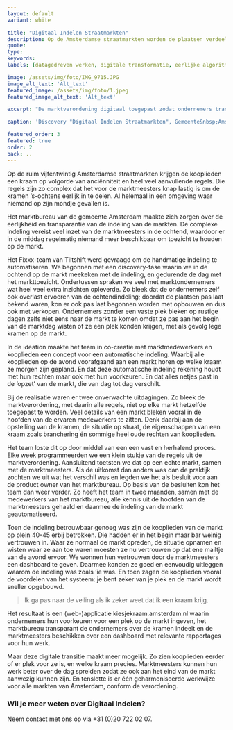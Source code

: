 ```yaml
---
layout: default
variant: white

title: "Digitaal Indelen Straatmarkten"
description: Op de Amsterdamse straatmarkten worden de plaatsen verdeeld op basis van heel veel regels. Maar gaat dit wel eerlijk en transparant? En kost het niet teveel tijd? Tiltshift organiseerde digitale innovatie op de straatmarkten van Amsterdam.
quote:
type:
keywords:
labels: [datagedreven werken, digitale transformatie, eerlijke algoritmes, public code]

image: /assets/img/foto/IMG_9715.JPG
image_alt_text: 'Alt_text'
featured_image: /assets/img/foto/1.jpeg
featured_image_alt_text: 'Alt_text'

excerpt: "De marktverordening digitaal toegepast zodat ondernemers transparant hun plaats op de Amsterdamse markt krijgen."

caption: 'Discovery "Digitaal Indelen Straatmarkten", Gemeente&nbsp;Amsterdam'

featured_order: 3
featured: true
order: 2
back: ..
---
```

Op de ruim vijfentwintig Amsterdamse straatmarkten krijgen de kooplieden een kraam op volgorde van anciënniteit en heel veel aanvullende regels. Die regels zijn zo complex dat het voor de marktmeesters knap lastig is om de kramen ’s-ochtens eerlijk in te delen. Al helemaal in een omgeving waar niemand op zijn mondje gevallen is.

Het marktbureau van de gemeente Amsterdam maakte zich zorgen over de eerlijkheid en transparantie van de indeling van de markten. De complexe indeling vereist veel inzet van de marktmeesters in de ochtend, waardoor er in de middag regelmatig niemand meer beschikbaar om toezicht te houden op de markt.

Het Fixxx-team van Tiltshift werd gevraagd om de handmatige indeling te automatiseren. We begonnen met een discovery-fase waarin we in de ochtend op de markt meekeken met de indeling, en gedurende de dag met het markttoezicht. Ondertussen spraken we veel met marktondernemers wat heel veel extra inzichten opleverde. Zo bleek dat de ondernemers zelf ook overlast ervoeren van de ochtendindeling; doordat de plaatsen pas laat bekend waren, kon er ook pas laat begonnen worden met opbouwen en dus ook met verkopen. Ondernemers zonder een vaste plek bleken op rustige dagen zelfs niet eens naar de markt te komen omdat ze pas aan het begin van de marktdag wisten of ze een plek konden krijgen, met als gevolg lege kramen op de markt.

In de ideation maakte het team in co-creatie met marktmedewerkers en kooplieden een concept voor een automatische indeling. Waarbij alle kooplieden op de avond voorafgaand aan een markt horen op welke kraam ze morgen zijn gepland. En dat deze automatische indeling rekening houdt met hun rechten maar ook met hun voorkeuren. En dat alles netjes past in de ‘opzet’ van de markt, die van dag tot dag verschilt.

Bij de realisatie waren er twee onverwachte uitdagingen. Zo bleek de marktverordening, met daarin alle regels, niet op elke markt hetzelfde toegepast te worden. Veel details van een markt bleken vooral in de hoofden van de ervaren medewerkers te zitten. Denk daarbij aan de opstelling van de kramen, de situatie op straat, de eigenschappen van een kraam zoals branchering én sommige heel oude rechten van kooplieden.

<div class="article-image" style="background-image: url(/assets/img/foto/IMG_9834_2.JPG)">
    <div class="slope"></div>
    <div class="slope slope--flip"></div>
</div>

Het team loste dit op door middel van een een vast en herhalend proces. Elke week programmeerden we een klein stukje van de regels uit de marktverordening. Aansluitend toetsten we dat op een echte markt, samen met de marktmeesters. Als de uitkomst dan anders was dan de praktijk zochten we uit wat het verschil was en legden we het als besluit voor aan de product owner van het marktbureau. Op basis van de besluiten kon het team dan weer verder. Zo heeft het team in twee maanden, samen met de medewerkers van het marktbureau, alle kennis uit de hoofden van de marktmeesters gehaald en daarmee de indeling van de markt geautomatiseerd.

Toen de indeling betrouwbaar genoeg was zijn de kooplieden van de markt op plein 40-45 erbij betrokken. Die hadden er in het begin maar bar weinig vertrouwen in. Waar ze normaal de markt opreden, de situatie opnamen en wisten waar ze aan toe waren moesten ze nu vertrouwen op dat ene mailtje van de avond ervoor. We wonnen hun vertrouwen door de marktmeesters een dashboard te geven. Daarmee konden ze goed en eenvoudig uitleggen waarom de indeling was zoals ’ie was. En toen zagen de kooplieden vooral de voordelen van het systeem: je bent zeker van je plek en de markt wordt sneller opgebouwd.

> Ik ga pas naar de veiling als ik zeker weet dat ik een kraam krijg.

Het resultaat is een (web-)applicatie kiesjekraam.amsterdam.nl waarin ondernemers hun voorkeuren voor een plek op de markt ingeven, het marktbureau transparant de ondernemers over de kramen indeelt en de marktmeesters beschikken over een dashboard met relevante rapportages voor hun werk.

Maar deze digitale transitie maakt meer mogelijk. Zo zien kooplieden eerder of er plek voor ze is, en welke kraam precies. Marktmeesters kunnen hun werk beter over de dag spreiden zodat ze ook aan het eind van de markt aanwezig kunnen zijn. En tenslotte is er één geharmoniseerde werkwijze voor alle markten van Amsterdam, conform de verordening.

### Wil je meer weten over Digitaal Indelen?
Neem contact met ons op via +31 (0)20 722 02 07.

